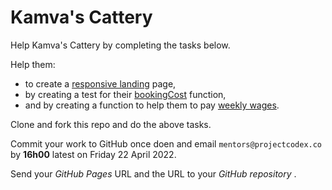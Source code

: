 # Kamva's Cattery

Help Kamva's Cattery by completing the tasks below.

Help them:

* to create a [responsive landing](./responsive_landing) page,
* by creating a test for their [bookingCost](./bookings_cost) function,
* and by creating a function to help them to pay [weekly wages](./weekly_wages).

Clone and fork this repo and do the above tasks.

Commit your work to GitHub once doen and email `mentors@projectcodex.co` by **16h00** latest on Friday 22 April 2022.

Send your *GitHub Pages* URL and the URL to your *GitHub repository* .
